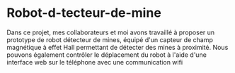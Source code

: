# Robot-d-tecteur-de-mine
Dans ce projet, mes collaborateurs et moi avons travaillé à proposer un prototype de robot détecteur de mines, équipé d'un capteur de champ magnétique à effet Hall permettant de détecter des mines à proximité. Nous pouvons également contrôler le déplacement du robot à l'aide d'une interface web sur le téléphone avec une communication wifi
